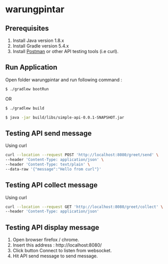 # warungpintar

## Prerequisites
1. Install Java version 1.8.x
2. Install Gradle version 5.4.x
3. Install [Postman](https://www.postman.com/) or other API testing tools (i.e curl).

## Run Application
Open folder warungpintar and run following command :
```bash
$ ./gradlew bootRun
```
OR
```bash
$ ./gradlew build

$ java -jar build/libs/simple-api-0.0.1-SNAPSHOT.jar
```



## Testing API send message
Using curl 
```bash
curl --location --request POST 'http://localhost:8080/greet/send' \
--header 'Content-Type: application/json' \
--header 'Content-Type: text/plain' \
--data-raw '{"message":"Hello from curl"}'
```

## Testing API collect message
Using curl
```bash
curl --location --request GET 'http://localhost:8080/greet/collect' \
--header 'Content-Type: application/json'
```

## Testing API display message
1. Open browser firefox / chrome.
2. Insert this address : http://localhost:8080/
3. Click button Connect to listen from websocket.
4. Hit API send message to send message.